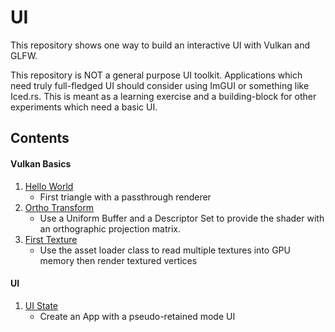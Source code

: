 # UI

This repository shows one way to build an interactive UI with Vulkan and GLFW.

This repository is NOT a general purpose UI toolkit. Applications which need
truly full-fledged UI should consider using ImGUI or something like Iced.rs.
This is meant as a learning exercise and a building-block for other experiments
which need a basic UI.

## Contents

#### Vulkan Basics

1. [Hello World](./examples/e0)
   - First triangle with a passthrough renderer
1. [Ortho Transform](./examples/e1)
   - Use a Uniform Buffer and a Descriptor Set to provide the shader with an
     orthographic projection matrix.
1. [First Texture](./example/e2)
   - Use the asset loader class to read multiple textures into GPU memory then
     render textured vertices

#### UI

1. [UI State](./example/e3)
   - Create an App with a pseudo-retained mode UI

